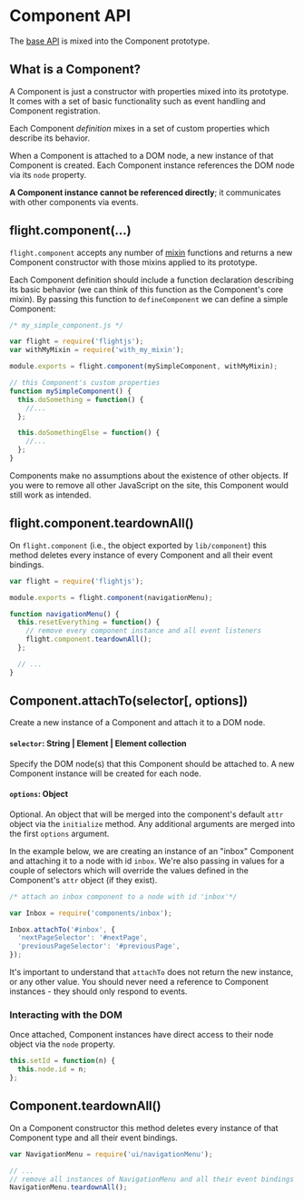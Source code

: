 # Component API

The [base API](base_api.md) is mixed into the Component prototype.

## What is a Component?

A Component is just a constructor with properties mixed into its prototype. It
comes with a set of basic functionality such as event handling and Component
registration.

Each Component _definition_ mixes in a set of custom properties which describe
its behavior.

When a Component is attached to a DOM node, a new instance of that Component is
created. Each Component instance references the DOM node via its `node`
property.

**A Component instance cannot be referenced directly**; it communicates with
other components via events.

<a name="defineComponent"></a>
## flight.component(...)

`flight.component` accepts any number of [mixin](mixin_api.md) functions and
returns a new Component constructor with those mixins applied to its prototype.

Each Component definition should include a function declaration describing its
basic behavior (we can think of this function as the Component's core mixin).
By passing this function to `defineComponent` we can define a simple
Component:

```js
/* my_simple_component.js */

var flight = require('flightjs');
var withMyMixin = require('with_my_mixin');

module.exports = flight.component(mySimpleComponent, withMyMixin);

// this Component's custom properties
function mySimpleComponent() {
  this.doSomething = function() {
    //...
  };

  this.doSomethingElse = function() {
    //...
  };
}
```

Components make no assumptions about the existence of other objects. If you
were to remove all other JavaScript on the site, this Component would still
work as intended.

<a name="flight.component.teardownAll"></a>
## flight.component.teardownAll()

On `flight.component` (i.e., the object exported by `lib/component`) this
method deletes every instance of every Component and all their event
bindings.

```js
var flight = require('flightjs');

module.exports = flight.component(navigationMenu);

function navigationMenu() {
  this.resetEverything = function() {
    // remove every component instance and all event listeners
    flight.component.teardownAll();
  };

  // ...
}
```

<a name="Component.attachTo"></a>
## Component.attachTo(selector[, options])

Create a new instance of a Component and attach it to a DOM node.

#### `selector`: String | Element | Element collection

Specify the DOM node(s) that this Component should be attached to. A new
Component instance will be created for each node.

#### `options`: Object

Optional. An object that will be merged into the component's default `attr` object
via the `initialize` method. Any additional arguments are merged into the first `options`
argument.

In the example below, we are creating an instance of an "inbox" Component and
attaching it to a node with id `inbox`. We're also passing in values for a
couple of selectors which will override the values defined in the Component's
`attr` object (if they exist).

```js
/* attach an inbox component to a node with id 'inbox'*/

var Inbox = require('components/inbox');

Inbox.attachTo('#inbox', {
  'nextPageSelector': '#nextPage',
  'previousPageSelector': '#previousPage',
});
```

It's important to understand that `attachTo` does not return the new instance,
or any other value. You should never need a reference to Component instances -
they should only respond to events.

### Interacting with the DOM

Once attached, Component instances have direct access to their node object via
the `node` property.

```js
this.setId = function(n) {
  this.node.id = n;
};
```

<a name="Component.teardownAll"></a>
## Component.teardownAll()

On a Component constructor this method deletes every instance of that Component
type and all their event bindings.

```js
var NavigationMenu = require('ui/navigationMenu');

// ...
// remove all instances of NavigationMenu and all their event bindings
NavigationMenu.teardownAll();
```
